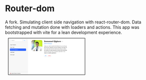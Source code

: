 # Router-dom
A fork. Simulating client side navigation with react-router-dom. Data fetching and mutation done with loaders and actions. This app was bootstrapped with vite for a lean development experience.
<img src="https://github.com/ojigs/Router-dom/blob/main/public/screenshot.png?raw=true" width="50%" height="50%" style="border: 1px solid black; margin: 10px;">
